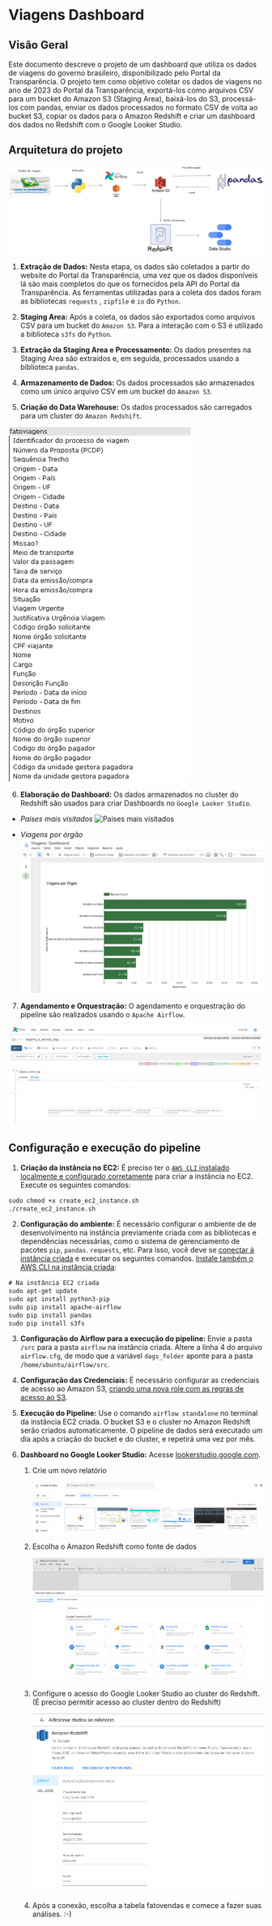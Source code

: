 # Viagens Dashboard

## Visão Geral

Este documento descreve o projeto de um dashboard que utiliza os dados de viagens do governo brasileiro, disponibilizado pelo Portal da Transparência. O projeto tem como objetivo coletar os dados de viagens no ano de 2023 do Portal da Transparência, exportá-los como arquivos CSV para um bucket do Amazon S3 (Staging Area), baixá-los do S3, processá-los com pandas, enviar os dados processados no formato CSV de volta ao bucket S3, copiar os dados para o Amazon Redshift e criar um dashboard dos dados no Redshift com o Google Looker Studio.

## Arquitetura do projeto

![Imagem representando a arquitetura do projeto](https://github.com/elvinmatheus/viagens-Dashboard/blob/main/imagens/Arquitetura.png)

1. **Extração de Dados:** Nesta etapa, os dados são coletados a partir do website do Portal da Transparência, uma vez que os dados disponíveis lá são mais completos do que os fornecidos pela API do Portal da Transparência. As ferramentas utilizadas para a coleta dos dados foram as bibliotecas `requests` , `zipfile` e `io` do `Python`.

2. **Staging Area:** Após a coleta, os dados são exportados como arquivos CSV para um bucket do `Amazon S3`. Para a interação com o S3 é utilizado a biblioteca `s3fs` do `Python`.

3. **Extração da Staging Area e Processamento:** Os dados presentes na Staging Area são extraídos e, em seguida, processados usando a biblioteca `pandas`. 

4. **Armazenamento de Dados:** Os dados processados são armazenados como um único arquivo CSV em um bucket do `Amazon S3`. 

5. **Criação do Data Warehouse:** Os dados processados são carregados para um cluster do `Amazon Redshift`.

![Diagrama tabela desnormalizada](https://github.com/elvinmatheus/viagens-Dashboard/blob/main/imagens/Tabela%20desnormalizada.png)

6. **Elaboração do Dashboard:** Os dados armazenados no cluster do Redshift são usados para criar Dashboards no `Google Looker Studio`.

- *Países mais visitados* 
![Países mais visitados](https://github.com/elvinmatheus/viagens-Dashboard/blob/main/imagens/Pa%C3%ADses%20mais%20visitados.png)

- *Viagens por órgão* 
![Viagens por órgão](https://github.com/elvinmatheus/viagens-Dashboard/blob/main/imagens/Viagens%20por%20%C3%93rg%C3%A3o.png)

7. **Agendamento e Orquestração:** O agendamento e orquestração do pipeline são realizados usando o `Apache Airflow`.

![Pipeline dados](https://github.com/elvinmatheus/viagens-Dashboard/blob/main/imagens/Pipeline.png)

## Configuração e execução do pipeline

1. **Criação da instância no EC2:** É preciso ter o [`AWS CLI` instalado localmente e configurado corretamente](https://docs.aws.amazon.com/pt_br/cli/latest/userguide/getting-started-install.html) para criar a instância no EC2. Execute os seguintes comandos:

```
sudo chmod +x create_ec2_instance.sh
./create_ec2_instance.sh
```

2. **Configuração do ambiente:** É necessário configurar o ambiente de de desenvolvimento na instância previamente criada com as bibliotecas e dependências necessárias, como o sistema de gerenciamento de pacotes `pip`, `pandas`. `requests`, etc. Para isso, você deve se [conectar à instância criada](https://docs.aws.amazon.com/pt_br/AWSEC2/latest/UserGuide/AccessingInstancesLinux.html) e executar os seguintes comandos. [Instale também o AWS CLI na instância criada](https://docs.aws.amazon.com/pt_br/cli/latest/userguide/getting-started-install.html):

```
# Na instância EC2 criada
sudo apt-get update
sudo apt install python3-pip
sudo pip install apache-airflow
sudo pip install pandas
sudo pip install s3fs
```

3. **Configuração do Airflow para a execução do pipeline:** Envie a pasta `/src` para a pasta `airflow` na instância criada. Altere a linha 4 do arquivo `airflow.cfg`, de modo que a variável `dags_folder` aponte para a pasta `/home/ubuntu/airflow/src`.

4. **Configuração das Credenciais:** É necessário configurar as credenciais de acesso ao Amazon S3, [criando uma nova role com as regras de acesso ao S3](https://docs.aws.amazon.com/pt_br/IAM/latest/UserGuide/id_roles_create_for-service.html).

5. **Execução do Pipeline:** Use o comando `airflow standalone` no terminal da instância EC2 criada. O bucket S3 e o cluster no Amazon Redshift serão criados automaticamente. O pipeline de dados será executado um dia após a criação do bucket e do cluster, e repetirá uma vez por mês.

6. **Dashboard no Google Looker Studio:** Acesse [lookerstudio.google.com](lookerstudio.google.com).

    1. Crie um novo relatório

        ![Tela inicial google looker studio](https://github.com/elvinmatheus/viagens-Dashboard/blob/main/imagens/Tela%20inicial%20Google%20Looker%20Studio.png)

    2. Escolha o Amazon Redshift como fonte de dados

        ![Fonte de dados](https://github.com/elvinmatheus/viagens-Dashboard/blob/main/imagens/Escolher%20Fonte%20de%20Dados.png)

    3. Configure o acesso do Google Looker Studio ao cluster do Redshift. (É preciso permitir acesso ao cluster dentro do Redshift)

        ![Configurar acessso ao Redshift](https://github.com/elvinmatheus/viagens-Dashboard/blob/main/imagens/Configurar%20fonte%20de%20dados.png)

    4. Após a conexão, escolha a tabela fatovendas e comece a fazer suas análises. :-)